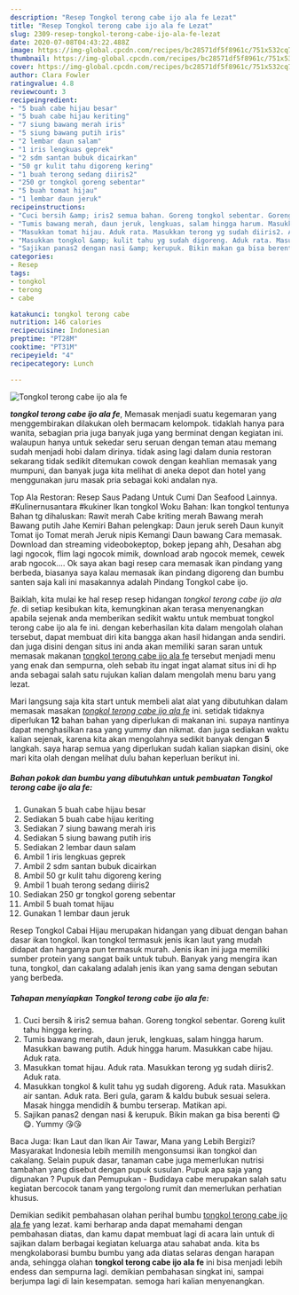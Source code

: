 ```yaml
---
description: "Resep Tongkol terong cabe ijo ala fe Lezat"
title: "Resep Tongkol terong cabe ijo ala fe Lezat"
slug: 2309-resep-tongkol-terong-cabe-ijo-ala-fe-lezat
date: 2020-07-08T04:43:22.488Z
image: https://img-global.cpcdn.com/recipes/bc28571df5f8961c/751x532cq70/tongkol-terong-cabe-ijo-ala-fe-foto-resep-utama.jpg
thumbnail: https://img-global.cpcdn.com/recipes/bc28571df5f8961c/751x532cq70/tongkol-terong-cabe-ijo-ala-fe-foto-resep-utama.jpg
cover: https://img-global.cpcdn.com/recipes/bc28571df5f8961c/751x532cq70/tongkol-terong-cabe-ijo-ala-fe-foto-resep-utama.jpg
author: Clara Fowler
ratingvalue: 4.8
reviewcount: 3
recipeingredient:
- "5 buah cabe hijau besar"
- "5 buah cabe hijau keriting"
- "7 siung bawang merah iris"
- "5 siung bawang putih iris"
- "2 lembar daun salam"
- "1 iris lengkuas geprek"
- "2 sdm santan bubuk dicairkan"
- "50 gr kulit tahu digoreng kering"
- "1 buah terong sedang diiris2"
- "250 gr tongkol goreng sebentar"
- "5 buah tomat hijau"
- "1 lembar daun jeruk"
recipeinstructions:
- "Cuci bersih &amp; iris2 semua bahan. Goreng tongkol sebentar. Goreng kulit tahu hingga kering."
- "Tumis bawang merah, daun jeruk, lengkuas, salam hingga harum. Masukkan bawang putih. Aduk hingga harum. Masukkan cabe hijau. Aduk rata."
- "Masukkan tomat hijau. Aduk rata. Masukkan terong yg sudah diiris2. Aduk rata."
- "Masukkan tongkol &amp; kulit tahu yg sudah digoreng. Aduk rata. Masukkan air santan. Aduk rata. Beri gula, garam &amp; kaldu bubuk sesuai selera. Masak hingga mendidih &amp; bumbu terserap. Matikan api."
- "Sajikan panas2 dengan nasi &amp; kerupuk. Bikin makan ga bisa berenti 😋😋. Yummy 😘😘"
categories:
- Resep
tags:
- tongkol
- terong
- cabe

katakunci: tongkol terong cabe 
nutrition: 146 calories
recipecuisine: Indonesian
preptime: "PT28M"
cooktime: "PT31M"
recipeyield: "4"
recipecategory: Lunch

---
```



![Tongkol terong cabe ijo ala fe](https://img-global.cpcdn.com/recipes/bc28571df5f8961c/751x532cq70/tongkol-terong-cabe-ijo-ala-fe-foto-resep-utama.jpg)

<b><i>tongkol terong cabe ijo ala fe</i></b>, Memasak menjadi suatu kegemaran yang menggembirakan dilakukan oleh bermacam kelompok. tidaklah hanya para wanita, sebagian pria juga banyak juga yang berminat dengan kegiatan ini. walaupun hanya untuk sekedar seru seruan dengan teman atau memang sudah menjadi hobi dalam dirinya. tidak asing lagi dalam dunia restoran sekarang tidak sedikit ditemukan cowok dengan keahlian memasak yang mumpuni, dan banyak juga kita melihat di aneka depot dan hotel yang menggunakan juru masak pria sebagai koki andalan nya.

Top Ala Restoran: Resep Saus Padang Untuk Cumi Dan Seafood Lainnya. #Kulinernusantara #kukiner Ikan tongkol Woku Bahan: Ikan tongkol tentunya Bahan tg dihaluskan: Rawit merah Cabe kriting merah Bawang merah Bawang putih Jahe Kemiri Bahan pelengkap: Daun jeruk sereh Daun kunyit Tomat ijo Tomat merah Jeruk nipis Kemangi Daun bawang Cara memasak. Download dan streaming videobokeptop, bokep jepang ahh, Desahan abg lagi ngocok, flim lagi ngocok mimik, download arab ngocok memek, cewek arab ngocok…. Ok saya akan bagi resep cara memasak ikan pindang yang berbeda, biasanya saya kalau memasak ikan pindang digoreng dan bumbu santen saja kali ini masakannya adalah Pindang Tongkol cabe ijo.

Baiklah, kita mulai ke hal resep resep hidangan <i>tongkol terong cabe ijo ala fe</i>. di setiap kesibukan kita, kemungkinan akan terasa menyenangkan apabila sejenak anda memberikan sedikit waktu untuk membuat tongkol terong cabe ijo ala fe ini. dengan keberhasilan kita dalam mengolah olahan tersebut, dapat membuat diri kita bangga akan hasil hidangan anda sendiri. dan juga disini dengan situs ini anda akan memiliki saran saran untuk memasak makanan <u>tongkol terong cabe ijo ala fe</u> tersebut menjadi menu yang enak dan sempurna, oleh sebab itu ingat ingat alamat situs ini di hp anda sebagai salah satu rujukan kalian dalam mengolah menu baru yang lezat.


Mari langsung saja kita start untuk membeli alat alat yang dibutuhkan dalam memasak masakan <u><i>tongkol terong cabe ijo ala fe</i></u> ini. setidak tidaknya diperlukan <b>12</b> bahan bahan yang diperlukan di makanan ini. supaya nantinya dapat menghasilkan rasa yang yummy dan nikmat. dan juga sediakan waktu kalian sejenak, karena kita akan mengolahnya sedikit banyak dengan <b>5</b> langkah. saya harap semua yang diperlukan sudah kalian siapkan disini, oke mari kita olah dengan melihat dulu bahan keperluan berikut ini.

<!--inarticleads1-->

##### Bahan pokok dan bumbu yang dibutuhkan untuk pembuatan Tongkol terong cabe ijo ala fe:

1. Gunakan 5 buah cabe hijau besar
1. Sediakan 5 buah cabe hijau keriting
1. Sediakan 7 siung bawang merah iris
1. Sediakan 5 siung bawang putih iris
1. Sediakan 2 lembar daun salam
1. Ambil 1 iris lengkuas geprek
1. Ambil 2 sdm santan bubuk dicairkan
1. Ambil 50 gr kulit tahu digoreng kering
1. Ambil 1 buah terong sedang diiris2
1. Sediakan 250 gr tongkol goreng sebentar
1. Ambil 5 buah tomat hijau
1. Gunakan 1 lembar daun jeruk


Resep Tongkol Cabai Hijau merupakan hidangan yang dibuat dengan bahan dasar ikan tongkol. Ikan tongkol termasuk jenis ikan laut yang mudah didapat dan harganya pun termasuk murah. Jenis ikan ini juga memiliki sumber protein yang sangat baik untuk tubuh. Banyak yang mengira ikan tuna, tongkol, dan cakalang adalah jenis ikan yang sama dengan sebutan yang berbeda. 

<!--inarticleads2-->

##### Tahapan menyiapkan Tongkol terong cabe ijo ala fe:

1. Cuci bersih &amp; iris2 semua bahan. Goreng tongkol sebentar. Goreng kulit tahu hingga kering.
1. Tumis bawang merah, daun jeruk, lengkuas, salam hingga harum. Masukkan bawang putih. Aduk hingga harum. Masukkan cabe hijau. Aduk rata.
1. Masukkan tomat hijau. Aduk rata. Masukkan terong yg sudah diiris2. Aduk rata.
1. Masukkan tongkol &amp; kulit tahu yg sudah digoreng. Aduk rata. Masukkan air santan. Aduk rata. Beri gula, garam &amp; kaldu bubuk sesuai selera. Masak hingga mendidih &amp; bumbu terserap. Matikan api.
1. Sajikan panas2 dengan nasi &amp; kerupuk. Bikin makan ga bisa berenti 😋😋. Yummy 😘😘


Baca Juga: Ikan Laut dan Ikan Air Tawar, Mana yang Lebih Bergizi? Masyarakat Indonesia lebih memilih mengonsumsi ikan tongkol dan cakalang. Selain pupuk dasar, tanaman cabe juga memerlukan nutrisi tambahan yang disebut dengan pupuk susulan. Pupuk apa saja yang digunakan ? Pupuk dan Pemupukan - Budidaya cabe merupakan salah satu kegiatan bercocok tanam yang tergolong rumit dan memerlukan perhatian khusus. 

Demikian sedikit pembahasan olahan perihal bumbu <u>tongkol terong cabe ijo ala fe</u> yang lezat. kami berharap anda dapat memahami dengan pembahasan diatas, dan kamu dapat membuat lagi di acara lain untuk di sajikan dalam berbagai kegiatan keluarga atau sahabat anda. kita bs mengkolaborasi bumbu bumbu yang ada diatas selaras dengan harapan anda, sehingga olahan <b>tongkol terong cabe ijo ala fe</b> ini bisa menjadi lebih endess dan sempurna lagi. demikian pembahasan singkat ini, sampai berjumpa lagi di lain kesempatan. semoga hari kalian menyenangkan.
